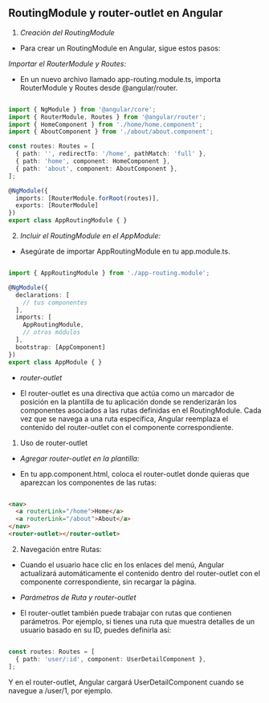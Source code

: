 ## RoutingModule y router-outlet en Angular

1. *Creación del RoutingModule*

- Para crear un RoutingModule en Angular, sigue estos pasos:

 *Importar el RouterModule y Routes:*

- En un nuevo archivo llamado app-routing.module.ts, importa RouterModule y Routes desde @angular/router.

```typescript

import { NgModule } from '@angular/core';
import { RouterModule, Routes } from '@angular/router';
import { HomeComponent } from './home/home.component';
import { AboutComponent } from './about/about.component';

const routes: Routes = [
  { path: '', redirectTo: '/home', pathMatch: 'full' },
  { path: 'home', component: HomeComponent },
  { path: 'about', component: AboutComponent },
];

@NgModule({
  imports: [RouterModule.forRoot(routes)],
  exports: [RouterModule]
})
export class AppRoutingModule { }
```

2. *Incluir el RoutingModule en el AppModule:*

- Asegúrate de importar AppRoutingModule en tu app.module.ts.

```typescript

import { AppRoutingModule } from './app-routing.module';

@NgModule({
  declarations: [
    // tus componentes
  ],
  imports: [
    AppRoutingModule,
    // otros módulos
  ],
  bootstrap: [AppComponent]
})
export class AppModule { }
```

- *router-outlet*

- El router-outlet es una directiva que actúa como un marcador de posición en la plantilla de tu aplicación donde se renderizarán los componentes asociados a las rutas definidas en el RoutingModule. Cada vez que se navega a una ruta específica, Angular reemplaza el contenido del router-outlet con el componente correspondiente.

1. Uso de router-outlet

- *Agregar router-outlet en la plantilla:*

- En tu app.component.html, coloca el router-outlet donde quieras que aparezcan los componentes de las rutas:

```html

<nav>
  <a routerLink="/home">Home</a>
  <a routerLink="/about">About</a>
</nav>
<router-outlet></router-outlet>
```

2. Navegación entre Rutas:

- Cuando el usuario hace clic en los enlaces del menú, Angular actualizará automáticamente el contenido dentro del router-outlet con el componente correspondiente, sin recargar la página.

- *Parámetros de Ruta y router-outlet*

- El router-outlet también puede trabajar con rutas que contienen parámetros. Por ejemplo, si tienes una ruta que muestra detalles de un usuario basado en su ID, puedes definirla así:

```typescript

const routes: Routes = [
  { path: 'user/:id', component: UserDetailComponent },
];

```

Y en el router-outlet, Angular cargará UserDetailComponent cuando se navegue a /user/1, por ejemplo.
